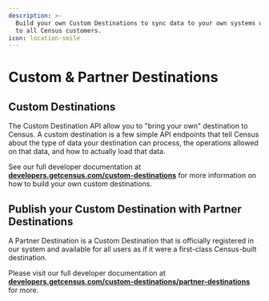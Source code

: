 ```yaml
---
description: >-
  Build your own Custom Destinations to sync data to your own systems or publish
  to all Census customers.
icon: location-smile
---
```


# Custom & Partner Destinations

## Custom Destinations

The Custom Destination API allow you to "bring your own" destination to Census. A custom destination is a few simple API endpoints that tell Census about the type of data your destination can process, the operations allowed on that data, and how to actually load that data.

See our full developer documentation at [**developers.getcensus.com/custom-destinations**](https://developers.getcensus.com/custom-destinations) for more information on how to build your own custom destinations.

## Publish your Custom Destination with Partner Destinations

A Partner Destination is a Custom Destination that is officially registered in our system and available for all users as if it were a first-class Census-built destination.

Please visit our full developer documentation at [**developers.getcensus.com/custom-destinations/partner-destinations**](https://developers.getcensus.com/custom-destinations/partner-destinations) for more.
